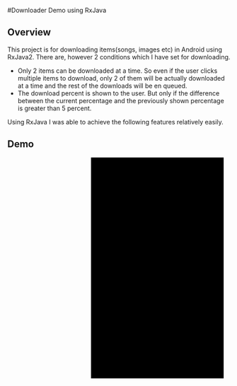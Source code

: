 #Downloader Demo using RxJava

## Overview
This project is for downloading items(songs, images etc) in Android using RxJava2. There are, however 2 conditions which I have set for downloading.
* Only 2 items can be downloaded at a time. So even if the user clicks multiple items to download, only 2 of them will be actually downloaded at a time and the rest of the downloads will be en queued.
* The download percent is shown to the user. But only if the difference between the current percentage and the previously shown percentage is greater than 5 percent.

Using RxJava I was able to achieve the following features relatively easily.


## Demo
&nbsp; &nbsp; &nbsp; &nbsp; &nbsp; &nbsp; &nbsp; &nbsp; &nbsp; &nbsp; &nbsp; &nbsp; &nbsp; &nbsp; &nbsp; &nbsp; &nbsp; &nbsp; &nbsp; &nbsp; &nbsp; &nbsp; &nbsp; &nbsp; ![](rxdownloader_demo.gif)

